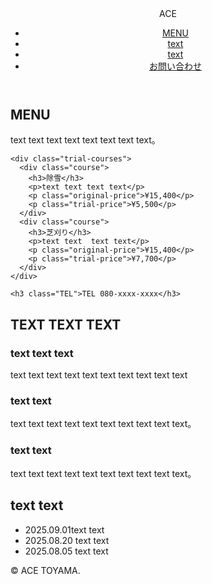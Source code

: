 <!DOCTYPE html>
<html lang="ja">
<head>
  <meta charset="UTF-8">
  <meta name="viewport" content="width=device-width, initial-scale=1.0">
  <title>ACE jyosetu</title>
  <link rel="stylesheet" href="style.css">
  <link href="https://fonts.googleapis.com/css2?family=Noto+Sans+JP:wght@400;700&display=swap" rel="stylesheet">
</head>
<body>
  <!-- サイト全体のヘッダー（ロゴ・ナビ） -->
  <header class="site-header">
    <div class="container">
      <div class="logo">ACE</div>
      <nav class="nav">
        <ul>
          <li><a href="#courses">MENU</a></li>
          <li><a href="#features">text</a></li>
          <li><a href="#news">text</a></li>
          <li><a href="#contact" class="btn">お問い合わせ</a></li>
        </ul>
      </nav>
    </div>
  </header>

  <!-- ファーストビュー -->
  <section class="hero">
    <h1></h1>
    <p></p>
    
  </section>

  <!-- 初回お試し体験 -->
  <section class="trial-experience">
    <h2>MENU</h2>
    <p>text text text text text text text text。</p>

    <div class="trial-courses">
      <div class="course">
        <h3>除雪</h3>
        <p>text text text text</p>
        <p class="original-price">¥15,400</p>
        <p class="trial-price">¥5,500</p>
      </div>
      <div class="course">
        <h3>芝刈り</h3>
        <p>text text  text text</p>
        <p class="original-price">¥15,400</p>
        <p class="trial-price">¥7,700</p>
      </div>
    </div>

    <h3 class="TEL">TEL 080-xxxx-xxxx</h3>
  </section>

  <!-- こだわり紹介 -->
  <section class="features">
    <h2>TEXT TEXT TEXT</h2>
    <div class="feature-list">
      <div class="feature">
        <h3>text text text </h3>
        <p>text text text text text text text text text text</p>
      </div>
      <div class="feature">
        <h3>text text</h3>
        <p>text text text text text text text text text text。</p>
      </div>
      <div class="feature">
        <h3>text text</h3>
        <p>text text text text text text text text text text。</p>
      </div>
    </div>
  </section>

  <!-- ニュース -->
  <section class="news">
    <h2>text text</h2>
    <ul>
      <li><span>2025.09.01</span>text text </li>
      <li><span>2025.08.20</span> text text </li>
      <li><span>2025.08.05</span> text text </li>
    </ul>
  </section>

  <!-- フッター -->
  <footer>
    <p>&copy; ACE TOYAMA.</p>
  </footer>

  <!-- 自動横スクロール用スクリプト -->
<!-- <script>
  window.addEventListener('load', () => {
    const container = document.querySelector('.trial-courses');
    let scrollPos = 0;
    let isPaused = false;

    function autoScroll() {
      if (!container) return;

      if (!isPaused) {
        scrollPos += 0.6; // スクロール速度
        if (scrollPos > container.scrollWidth - container.clientWidth) {
          scrollPos = 0; // 末尾まで行ったら先頭に戻る
        }
        container.scrollLeft = scrollPos;
      }

      requestAnimationFrame(autoScroll);
    }

    container.addEventListener('mouseenter', () => isPaused = true);
    container.addEventListener('mouseleave', () => isPaused = false);

    autoScroll();
  });
</script> -->
<script>
  // trial-courses 内でマウスホイールの上下を横スクロールに変換
  const container = document.querySelector('.trial-courses');

  if (container) {
    container.addEventListener('wheel', (e) => {
      // 上下スクロールを横スクロールに変換
      if (e.deltaY !== 0) {
        e.preventDefault(); // 通常の上下スクロールを無効化
        container.scrollLeft += e.deltaY; // 横方向に移動
      }
    });
  }
</script>



</body>
</html>
